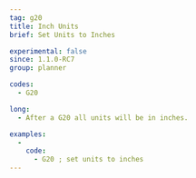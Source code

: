 ```yaml
---
tag: g20
title: Inch Units
brief: Set Units to Inches

experimental: false
since: 1.1.0-RC7
group: planner

codes:
  - G20

long:
  - After a G20 all units will be in inches.

examples:
  -
    code:
      - G20 ; set units to inches
---
```

